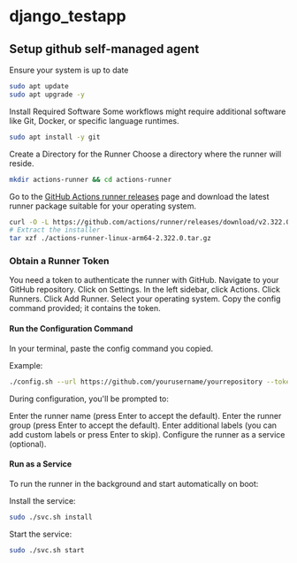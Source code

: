 # django_testapp

## Setup github self-managed agent
Ensure your system is up to date
```bash
sudo apt update
sudo apt upgrade -y
```
Install Required Software
Some workflows might require additional software like Git, Docker, or specific language runtimes.
```bash
sudo apt install -y git
```
Create a Directory for the Runner
Choose a directory where the runner will reside.
```bash
mkdir actions-runner && cd actions-runner
```
Go to the [GitHub Actions runner releases](https://github.com/actions/runner/releases) page and download the latest runner package suitable for your operating system.
```bash
curl -O -L https://github.com/actions/runner/releases/download/v2.322.0/actions-runner-linux-arm64-2.322.0.tar.gz
# Extract the installer
tar xzf ./actions-runner-linux-arm64-2.322.0.tar.gz
```

### Obtain a Runner Token
You need a token to authenticate the runner with GitHub.
Navigate to your GitHub repository.
Click on Settings.
In the left sidebar, click Actions.
Click Runners.
Click Add Runner.
Select your operating system.
Copy the config command provided; it contains the token.
#### Run the Configuration Command
In your terminal, paste the config command you copied.

Example:
```bash
./config.sh --url https://github.com/yourusername/yourrepository --token YOUR_TOKEN  --labels  self-hosted,oracle-vm-runner
```
During configuration, you'll be prompted to:

Enter the runner name (press Enter to accept the default).
Enter the runner group (press Enter to accept the default).
Enter additional labels (you can add custom labels or press Enter to skip).
Configure the runner as a service (optional).

#### Run as a Service
To run the runner in the background and start automatically on boot:

Install the service:

```bash
sudo ./svc.sh install
```
Start the service:
```bash
sudo ./svc.sh start
```
